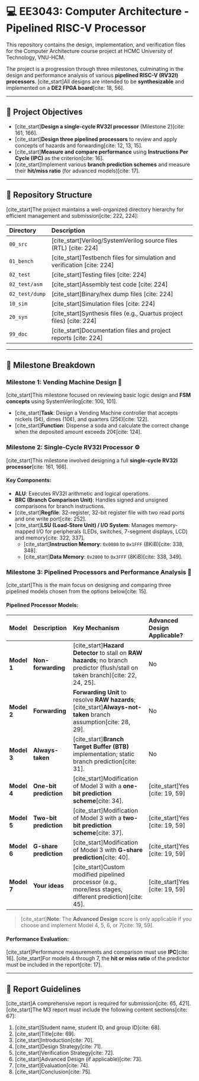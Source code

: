 # 💻 EE3043: Computer Architecture - Pipelined RISC-V Processor

This repository contains the design, implementation, and verification files for the Computer Architecture course project at HCMC University of Technology, VNU-HCM.

The project is a progression through three milestones, culminating in the design and performance analysis of various **pipelined RISC-V (RV32I) processors**. [cite_start]All designs are intended to be **synthesizable** and implemented on a **DE2 FPGA board**[cite: 18, 56].

---

## 🎯 Project Objectives

* [cite_start]**Design a single-cycle RV32I processor** (Milestone 2)[cite: 161, 166].
* [cite_start]**Design three pipelined processors** to review and apply concepts of hazards and forwarding[cite: 12, 13, 15].
* [cite_start]**Measure and compare performance** using **Instructions Per Cycle (IPC)** as the criterion[cite: 16].
* [cite_start]Implement various **branch prediction schemes** and measure their **hit/miss ratio** (for advanced models)[cite: 17].

---

## 📂 Repository Structure

[cite_start]The project maintains a well-organized directory hierarchy for efficient management and submission[cite: 222, 224]:

| Directory | Description |
| :--- | :--- |
| `00_src` | [cite_start]Verilog/SystemVerilog source files (RTL) [cite: 224] |
| `01_bench` | [cite_start]Testbench files for simulation and verification [cite: 224] |
| `02_test` | [cite_start]Testing files [cite: 224] |
| `02_test/asm` | [cite_start]Assembly test code [cite: 224] |
| `02_test/dump` | [cite_start]Binary/hex dump files [cite: 224] |
| `10_sim` | [cite_start]Simulation files [cite: 224] |
| `20_syn` | [cite_start]Synthesis files (e.g., Quartus project files) [cite: 224] |
| `99_doc` | [cite_start]Documentation files and project reports [cite: 224] |

---

## 📌 Milestone Breakdown

### Milestone 1: Vending Machine Design 🍬

[cite_start]This milestone focused on reviewing basic logic design and **FSM concepts** using SystemVerilog[cite: 100, 101].

* [cite_start]**Task**: Design a Vending Machine controller that accepts nickels ($5\text{¢}$), dimes ($10\text{¢}$), and quarters ($25\text{¢}$)[cite: 122].
* [cite_start]**Function**: Dispense a soda and calculate the correct change when the deposited amount exceeds $20\text{¢}$[cite: 124].

### Milestone 2: Single-Cycle RV32I Processor ⚙️

[cite_start]This milestone involved designing a full **single-cycle RV32I processor**[cite: 161, 166].

#### Key Components:
* **ALU**: Executes RV32I arithmetic and logical operations.
* **BRC (Branch Comparison Unit)**: Handles signed and unsigned comparisons for branch instructions.
* [cite_start]**Regfile**: 32-register, 32-bit register file with two read ports and one write port[cite: 252].
* [cite_start]**LSU (Load-Store Unit) / I/O System**: Manages memory-mapped I/O for peripherals (LEDs, switches, 7-segment displays, LCD) and memory[cite: 322, 337].
    * [cite_start]**Instruction Memory**: `0x0000` to `0x1FFF` (8KiB)[cite: 338, 348].
    * [cite_start]**Data Memory**: `0x2000` to `0x3FFF` (8KiB)[cite: 338, 349].

### Milestone 3: Pipelined Processors and Performance Analysis 🚀

[cite_start]This is the main focus on designing and comparing three pipelined models chosen from the options below[cite: 15].

#### Pipelined Processor Models:

| Model | Description | Key Mechanism | Advanced Design Applicable? |
| :--- | :--- | :--- | :--- |
| **Model 1** | **Non-forwarding** | [cite_start]**Hazard Detector** to stall on **RAW hazards**; no branch predictor (flush/stall on taken branch)[cite: 22, 24, 25]. | No |
| **Model 2** | **Forwarding** | **Forwarding Unit** to resolve **RAW hazards**; [cite_start]**Always-not-taken** branch assumption[cite: 28, 29]. | No |
| **Model 3** | **Always-taken** | [cite_start]**Branch Target Buffer (BTB)** implementation; static branch prediction[cite: 31]. | No |
| **Model 4** | **One-bit prediction** | [cite_start]Modification of Model 3 with a **one-bit prediction scheme**[cite: 34]. | [cite_start]Yes [cite: 19, 59] |
| **Model 5** | **Two-bit prediction** | [cite_start]Modification of Model 3 with a **two-bit prediction scheme**[cite: 37]. | [cite_start]Yes [cite: 19, 59] |
| **Model 6** | **G-share prediction** | [cite_start]Modification of Model 3 with **G-share prediction**[cite: 40]. | [cite_start]Yes [cite: 19, 59] |
| **Model 7** | **Your ideas** | [cite_start]Custom modified pipelined processor (e.g., more/less stages, different prediction)[cite: 45]. | [cite_start]Yes [cite: 19, 59] |

> [cite_start]**Note**: The **Advanced Design** score is only applicable if you choose and implement Model 4, 5, 6, or 7[cite: 19, 59].

#### Performance Evaluation:

[cite_start]Performance measurements and comparison must use **IPC**[cite: 16]. [cite_start]For models 4 through 7, the **hit or miss ratio** of the predictor must be included in the report[cite: 17].

---

## 📖 Report Guidelines

[cite_start]A comprehensive report is required for submission[cite: 65, 421]. [cite_start]The M3 report must include the following content sections[cite: 67]:

1.  [cite_start]Student name, student ID, and group ID[cite: 68].
2.  [cite_start]Title[cite: 69].
3.  [cite_start]Introduction[cite: 70].
4.  [cite_start]Design Strategy[cite: 71].
5.  [cite_start]Verification Strategy[cite: 72].
6.  [cite_start]Advanced Design (if applicable)[cite: 73].
7.  [cite_start]Evaluation[cite: 74].
8.  [cite_start]Conclusion[cite: 75].
